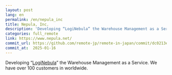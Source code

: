 ```yaml
---
layout: post
lang: en
permalink: /en/nepula_inc
title: Nepula, Inc.
description: 'Developing “LogiNebula” the Warehouse Management as a Service. We have over 100 customers in worldwide.'
categories: full_remote
link: https://www.nepula.net/
commit_url: https://github.com/remote-jp/remote-in-japan/commit/dc0213e5d3bf547e1dd7b4da3b612a689016ef3e
commit_at:  2025-01-16
---
```


<p>Developing “<a href="https://loginebula.com">LogiNebula</a>” the Warehouse Management as a Service. We have over 100 customers in worldwide.</p>
